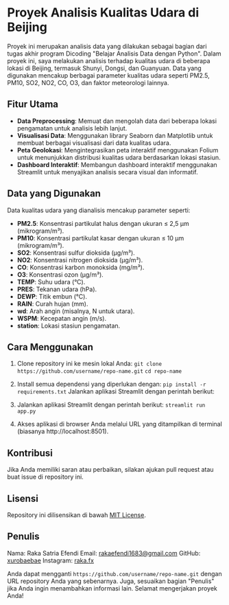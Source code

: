  # Proyek Analisis Kualitas Udara di Beijing

Proyek ini merupakan analisis data yang dilakukan sebagai bagian dari tugas akhir program Dicoding "Belajar Analisis Data dengan Python". Dalam proyek ini, saya melakukan analisis terhadap kualitas udara di beberapa lokasi di Beijing, termasuk Shunyi, Dongsi, dan Guanyuan. Data yang digunakan mencakup berbagai parameter kualitas udara seperti PM2.5, PM10, SO2, NO2, CO, O3, dan faktor meteorologi lainnya.

## Fitur Utama

- **Data Preprocessing**: Memuat dan mengolah data dari beberapa lokasi pengamatan untuk analisis lebih lanjut.
- **Visualisasi Data**: Menggunakan library Seaborn dan Matplotlib untuk membuat berbagai visualisasi dari data kualitas udara.
- **Peta Geolokasi**: Mengintegrasikan peta interaktif menggunakan Folium untuk menunjukkan distribusi kualitas udara berdasarkan lokasi stasiun.
- **Dashboard Interaktif**: Membangun dashboard interaktif menggunakan Streamlit untuk menyajikan analisis secara visual dan informatif.

## Data yang Digunakan

Data kualitas udara yang dianalisis mencakup parameter seperti:
- **PM2.5**: Konsentrasi partikulat halus dengan ukuran ≤ 2,5 µm (mikrogram/m³).
- **PM10**: Konsentrasi partikulat kasar dengan ukuran ≤ 10 µm (mikrogram/m³).
- **SO2**: Konsentrasi sulfur dioksida (µg/m³).
- **NO2**: Konsentrasi nitrogen dioksida (µg/m³).
- **CO**: Konsentrasi karbon monoksida (mg/m³).
- **O3**: Konsentrasi ozon (µg/m³).
- **TEMP**: Suhu udara (°C).
- **PRES**: Tekanan udara (hPa).
- **DEWP**: Titik embun (°C).
- **RAIN**: Curah hujan (mm).
- **wd**: Arah angin (misalnya, N untuk utara).
- **WSPM**: Kecepatan angin (m/s).
- **station**: Lokasi stasiun pengamatan.

## Cara Menggunakan

1. Clone repository ini ke mesin lokal Anda:
   ```git clone https://github.com/username/repo-name.git```
    ```cd repo-name```

2. Install semua dependensi yang diperlukan dengan:
    ```pip install -r requirements.txt```
    Jalankan aplikasi Streamlit dengan perintah berikut:

3. Jalankan aplikasi Streamlit dengan perintah berikut:
    ```streamlit run app.py```
    
4. Akses aplikasi di browser Anda melalui URL yang ditampilkan di terminal (biasanya http://localhost:8501).

## Kontribusi
Jika Anda memiliki saran atau perbaikan, silakan ajukan pull request atau buat issue di repository ini.

## Lisensi
Repository ini dilisensikan di bawah [MIT License](https://opensource.org/licenses/MIT).

## Penulis
Nama: Raka Satria Efendi
Email: [rakaefendi1683@gmail.com](mailto:rakaefendi1683@gmail.com)
GitHub: [xurobaebae](https://github.com/xurobaebae)
Instagram: [raka.fx](https://instagram.com/raka.fx)

Anda dapat mengganti `https://github.com/username/repo-name.git` dengan URL repository Anda yang sebenarnya. Juga, sesuaikan bagian "Penulis" jika Anda ingin menambahkan informasi lain. Selamat mengerjakan proyek Anda!
